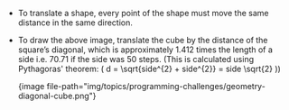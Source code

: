   -   To translate a shape, every point of the shape must move the same distance in the same direction.
  -   To draw the above image, translate the cube by the distance of the square’s diagonal, which is approximately 1.412 times the length of a side i.e. 70.71 if the side was 50 steps. (This is calculated using Pythagoras' theorem: \( d = \sqrt{side^{2} + side^{2}} = side \sqrt{2} \))

      {image file-path="img/topics/programming-challenges/geometry-diagonal-cube.png"}
